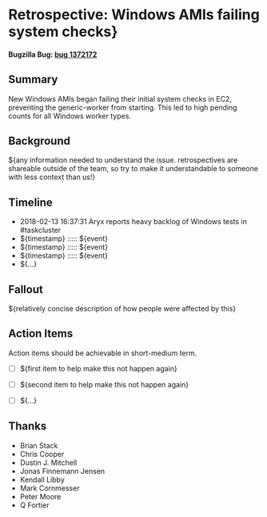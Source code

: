 # Retrospective: Windows AMIs failing system checks}
#### Bugzilla Bug: [bug 1372172](https://bugzilla.mozilla.org/show_bug.cgi?id=1372172)

## Summary

New Windows AMIs began failing their initial system checks in EC2, preventing the generic-worker from starting. This led to high pending counts for all Windows worker types.

## Background

${any information needed to understand the issue. retrospectives are shareable outside of the team, so try to make it understandable to someone with less context than us!}


## Timeline
  - 2018-02-13 16:37:31 Aryx reports heavy backlog of Windows tests in #taskcluster
  - ${timestamp} ::::: ${event}
  - ${timestamp} ::::: ${event}
  - ${timestamp} ::::: ${event}
  - ${...}

## Fallout

${relatively concise description of how people were affected by this}


## Action Items

Action items should be achievable in short-medium term.

- [ ] ${first item to help make this not happen again}
- [ ] ${second item to help make this not happen again}
- [ ] ${...}


## Thanks

* Brian Stack
* Chris Cooper
* Dustin J. Mitchell
* Jonas Finnemann Jensen
* Kendall Libby
* Mark Cornmesser
* Peter Moore
* Q Fortier
